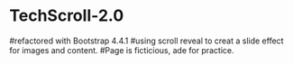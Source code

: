 # TechScroll-2.0
#refactored with Bootstrap 4.4.1
#using scroll reveal to creat a slide effect for images and content.
#Page is ficticious, ade for practice.
